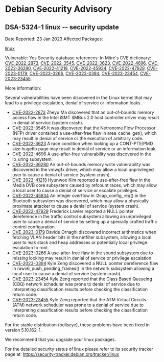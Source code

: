 
Debian Security Advisory
========================


DSA-5324-1 linux -- security update
-----------------------------------



Date Reported:
23 Jan 2023
Affected Packages:

[linux](https://packages.debian.org/src:linux)

Vulnerable:
Yes
Security database references:
In Mitre's CVE dictionary: [CVE-2022-2873](https://security-tracker.debian.org/tracker/CVE-2022-2873), [CVE-2022-3545](https://security-tracker.debian.org/tracker/CVE-2022-3545), [CVE-2022-3623](https://security-tracker.debian.org/tracker/CVE-2022-3623), [CVE-2022-4696](https://security-tracker.debian.org/tracker/CVE-2022-4696), [CVE-2022-36280](https://security-tracker.debian.org/tracker/CVE-2022-36280), [CVE-2022-41218](https://security-tracker.debian.org/tracker/CVE-2022-41218), [CVE-2022-45934](https://security-tracker.debian.org/tracker/CVE-2022-45934), [CVE-2022-47929](https://security-tracker.debian.org/tracker/CVE-2022-47929), [CVE-2023-0179](https://security-tracker.debian.org/tracker/CVE-2023-0179), [CVE-2023-0266](https://security-tracker.debian.org/tracker/CVE-2023-0266), [CVE-2023-0394](https://security-tracker.debian.org/tracker/CVE-2023-0394), [CVE-2023-23454](https://security-tracker.debian.org/tracker/CVE-2023-23454), [CVE-2023-23455](https://security-tracker.debian.org/tracker/CVE-2023-23455).  

More information:

Several vulnerabilities have been discovered in the Linux kernel that
may lead to a privilege escalation, denial of service or information
leaks.


* [CVE-2022-2873](https://security-tracker.debian.org/tracker/CVE-2022-2873)
Zheyu Ma discovered that an out-of-bounds memory access flaw in the
 Intel iSMT SMBus 2.0 host controller driver may result in denial of
 service (system crash).
* [CVE-2022-3545](https://security-tracker.debian.org/tracker/CVE-2022-3545)
It was discovered that the Netronome Flow Processor (NFP) driver
 contained a use-after-free flaw in area\_cache\_get(), which may
 result in denial of service or the execution of arbitrary code.
* [CVE-2022-3623](https://security-tracker.debian.org/tracker/CVE-2022-3623)
A race condition when looking up a CONT-PTE/PMD size hugetlb page
 may result in denial of service or an information leak.
* [CVE-2022-4696](https://security-tracker.debian.org/tracker/CVE-2022-4696)
A use-after-free vulnerability was discovered in the io\_uring
 subsystem.
* [CVE-2022-36280](https://security-tracker.debian.org/tracker/CVE-2022-36280)
An out-of-bounds memory write vulnerability was discovered in the
 vmwgfx driver, which may allow a local unprivileged user to cause a
 denial of service (system crash).
* [CVE-2022-41218](https://security-tracker.debian.org/tracker/CVE-2022-41218)
Hyunwoo Kim reported a use-after-free flaw in the Media DVB core
 subsystem caused by refcount races, which may allow a local user to
 cause a denial of service or escalate privileges.
* [CVE-2022-45934](https://security-tracker.debian.org/tracker/CVE-2022-45934)
An integer overflow in l2cap\_config\_req() in the Bluetooth subsystem
 was discovered, which may allow a physically proximate attacker to
 cause a denial of service (system crash).
* [CVE-2022-47929](https://security-tracker.debian.org/tracker/CVE-2022-47929)
Frederick Lawler reported a NULL pointer dereference in the traffic
 control subsystem allowing an unprivileged user to cause a denial of
 service by setting up a specially crafted traffic control
 configuration.
* [CVE-2023-0179](https://security-tracker.debian.org/tracker/CVE-2023-0179)
Davide Ornaghi discovered incorrect arithmetics when fetching VLAN
 header bits in the netfilter subsystem, allowing a local user to
 leak stack and heap addresses or potentially local privilege
 escalation to root.
* [CVE-2023-0266](https://security-tracker.debian.org/tracker/CVE-2023-0266)
A use-after-free flaw in the sound subsystem due to missing locking
 may result in denial of service or privilege escalation.
* [CVE-2023-0394](https://security-tracker.debian.org/tracker/CVE-2023-0394)
Kyle Zeng discovered a NULL pointer dereference flaw in
 rawv6\_push\_pending\_frames() in the network subsystem allowing a
 local user to cause a denial of service (system crash).
* [CVE-2023-23454](https://security-tracker.debian.org/tracker/CVE-2023-23454)
Kyle Zeng reported that the Class Based Queueing (CBQ) network
 scheduler was prone to denial of service due to interpreting
 classification results before checking the classification
 return code.
* [CVE-2023-23455](https://security-tracker.debian.org/tracker/CVE-2023-23455)
Kyle Zeng reported that the ATM Virtual Circuits (ATM) network
 scheduler was prone to a denial of service due to interpreting
 classification results before checking the classification
 return code.


For the stable distribution (bullseye), these problems have been fixed in
version 5.10.162-1.


We recommend that you upgrade your linux packages.


For the detailed security status of linux please refer to its security
tracker page at:
<https://security-tracker.debian.org/tracker/linux>





